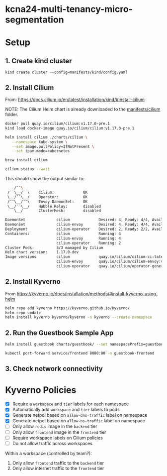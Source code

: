 # kcna24-multi-tenancy-micro-segmentation

# Setup

## 1. Create kind cluster

```
kind create cluster --config=manifests/kind/config.yaml
```

## 2. Install Cilium

From: https://docs.cilium.io/en/latest/installation/kind/#install-cilium

NOTE: The Cilium Helm chart is already downloaded to the [manifests/cilium](./manifests/cilum) folder.
<!-- ``` sh
curl -LO https://github.com/cilium/cilium/archive/main.tar.gz
tar xzf main.tar.gz
cd cilium-main/install/kubernetes
``` -->

``` sh
docker pull quay.io/cilium/cilium:v1.17.0-pre.1
kind load docker-image quay.io/cilium/cilium:v1.17.0-pre.1
```

``` sh
helm install cilium ./charts/cilium \
   --namespace kube-system \
   --set image.pullPolicy=IfNotPresent \
   --set ipam.mode=kubernetes
```

```sh
brew install cilium
```

```sh
cilium status --wait
```

This should show the output similar to:

```sh
    /¯¯\
 /¯¯\__/¯¯\    Cilium:             OK
 \__/¯¯\__/    Operator:           OK
 /¯¯\__/¯¯\    Envoy DaemonSet:    OK
 \__/¯¯\__/    Hubble Relay:       disabled
    \__/       ClusterMesh:        disabled

DaemonSet              cilium             Desired: 4, Ready: 4/4, Available: 4/4
DaemonSet              cilium-envoy       Desired: 4, Ready: 4/4, Available: 4/4
Deployment             cilium-operator    Desired: 2, Ready: 2/2, Available: 2/2
Containers:            cilium             Running: 4
                       cilium-envoy       Running: 4
                       cilium-operator    Running: 2
Cluster Pods:          3/3 managed by Cilium
Helm chart version:    1.17.0-dev
Image versions         cilium             quay.io/cilium/cilium-ci:latest: 4
                       cilium-envoy       quay.io/cilium/cilium-envoy:v1.30.6-1728346971-e2dfcc576d5152c967479115e0e0a3905be766bb@sha256:8ce0d0514a70a4d9141d946491c9bfe5fd479c1992ab6ef06f9af99ab938d1d9: 4
                       cilium-operator    quay.io/cilium/operator-generic-ci:latest: 2
```

## 2. Install Kyverno

From https://kyverno.io/docs/installation/methods/#install-kyverno-using-helm


```sh
helm repo add kyverno https://kyverno.github.io/kyverno/
helm repo update
helm install kyverno kyverno/kyverno -n kyverno --create-namespace
```


## 2. Run the Guestbook Sample App

```sh
helm install guestbook charts/guestbook/ --set namespacePrefix=guestbook
```

```sh
kubectl port-forward service/frontend 8080:80 -n guestbook-frontend
```

## 3. Check network connectivity


# Kyverno Policies

- [x] Require a `workspace` and `tier` labels for each namespace
- [x] Automatically add `workspace` and `tier` labels to pods
- [x] Generate netpol based on `allow-dns-traffic` label on namespace
- [x] Generate netpol based on `allow-ns-traffic` label on namespace
- [ ] Only allow `redis` image in the `backend` tier
- [ ] Only allow `frontend` image in the `frontend` tier
- [ ] Require workspace labels on Cilium policies
- [ ] Do not allow traffic across workspaces

Within a workspace (controlled by team?):
1. Only allow `frontend` traffic to the `backend` tier
2. Only allow internet traffic to the `frontend` tier